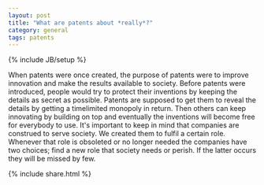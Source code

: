 ```yaml
---
layout: post
title: "What are patents about *really*?"
category: general
tags: patents
---
```

{% include JB/setup %}

When patents were once created, the purpose of patents were to improve innovation and make the results available to society. Before
patents were introduced, people would try to protect their inventions by keeping the details as secret as possible. Patents are
supposed to get them to reveal the details by getting a timelimited monopoly in return. Then others can keep innovating by building
on top and eventually the inventions will become free for everybody to use. It's important to keep in mind that companies are
construed to serve society. We created them to fulfil a certain role. Whenever that role is obsoleted or no longer needed the
companies have two choices; find a new role that society needs or perish. If the latter occurs they will be missed by few.

{% include share.html %}
